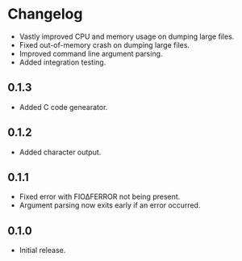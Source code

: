 # Changelog

- Vastly improved CPU and memory usage on dumping large files.
- Fixed out-of-memory crash on dumping large files.
- Improved command line argument parsing.
- Added integration testing.

## 0.1.3

- Added C code genearator.

## 0.1.2

- Added character output.

## 0.1.1

- Fixed error with FIO∆FERROR not being present.
- Argument parsing now exits early if an error occurred.

## 0.1.0

- Initial release.
